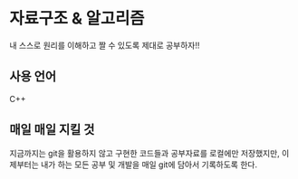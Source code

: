 # 자료구조 & 알고리즘 

내 스스로 원리를 이해하고 짤 수 있도록 제대로 공부하자!!

## 사용 언어
C++

## 매일 매일 지킬 것
지금까지는 git을 활용하지 않고 구현한 코드들과 공부자료를 로컬에만 저장했지만, 이제부터는 내가 하는 모든 공부 및 개발을 매일 git에 담아서 기록하도록 한다.
